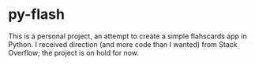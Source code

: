 # py-flash
This is a personal project, an attempt to create a simple flahscards app in Python.
I received direction (and more code than I wanted) from Stack Overflow; the project is on hold for now. 
